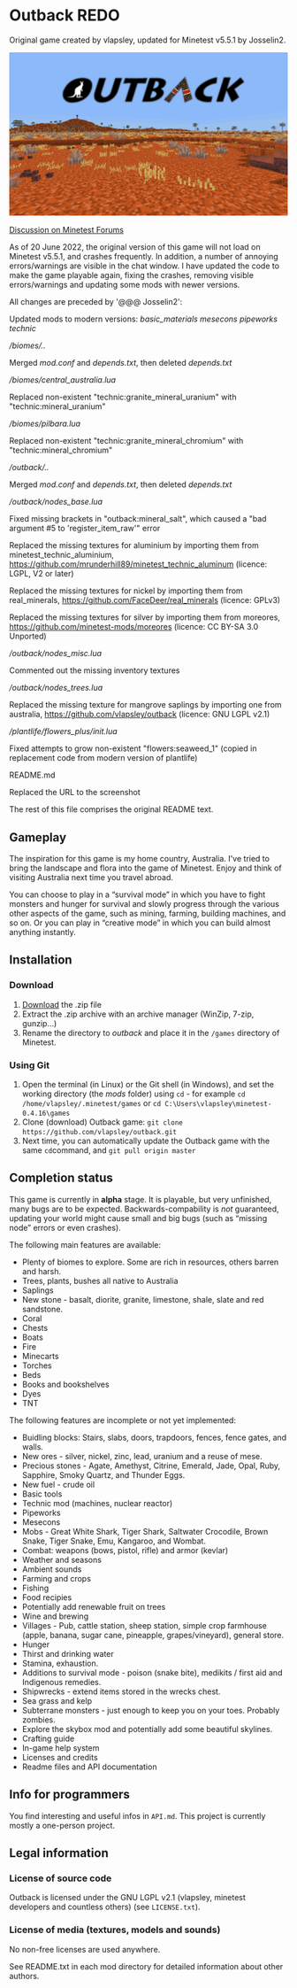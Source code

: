 # Outback REDO

Original game created by vlapsley, updated for Minetest v5.5.1 by Josselin2.

![Screenshot](screenshot.png)

[Discussion on Minetest Forums](https://forum.minetest.net/viewtopic.php?f=9&t=14412)

As of 20 June 2022, the original version of this game will not load on Minetest v5.5.1, and crashes frequently. In addition, a number of annoying errors/warnings are visible in the chat window. I have updated the code to make the game playable again, fixing the crashes, removing visible errors/warnings and updating some mods with newer versions.

All changes are preceded by '@@@ Josselin2':

Updated mods to modern versions: *basic_materials* *mesecons* *pipeworks* *technic*

*/biomes/..*

Merged *mod.conf* and *depends.txt*, then deleted *depends.txt*

*/biomes/central_australia.lua*

Replaced non-existent "technic:granite_mineral_uranium" with "technic:mineral_uranium"

*/biomes/pilbara.lua*

Replaced non-existent "technic:granite_mineral_chromium" with "technic:mineral_chromium"

*/outback/..*

Merged *mod.conf* and *depends.txt*, then deleted *depends.txt*

*/outback/nodes_base.lua*

Fixed missing brackets in "outback:mineral_salt", which caused a "bad argument #5 to 'register_item_raw'" error

Replaced the missing textures for aluminium by importing them from minetest_technic_aluminium, https://github.com/mrunderhill89/minetest_technic_aluminum (licence: LGPL, V2 or later)

Replaced the missing textures for nickel by importing them from real_minerals, https://github.com/FaceDeer/real_minerals (licence: GPLv3)

Replaced the missing textures for silver by importing them from moreores, https://github.com/minetest-mods/moreores (licence: CC BY-SA 3.0 Unported)

*/outback/nodes_misc.lua*

Commented out the missing inventory textures

*/outback/nodes_trees.lua*

Replaced the missing texture for mangrove saplings by importing one from australia, https://github.com/vlapsley/outback (licence: GNU LGPL v2.1)

*/plantlife/flowers_plus/init.lua*

Fixed attempts to grow non-existent "flowers:seaweed_1" (copied in replacement code from modern version of plantlife)

README.md

Replaced the URL to the screenshot

The rest of this file comprises the original README text.

## Gameplay

The inspiration for this game is my home country, Australia. I've tried to bring the landscape and flora into the game of Minetest. Enjoy and think of visiting Australia next time you travel abroad.

You can choose to play in a “survival mode” in which you have to fight monsters and hunger for survival and slowly progress through the various other aspects of the game, such as mining, farming, building machines, and so on. Or you can play in “creative mode” in which you can build almost anything instantly.

## Installation

### Download

1. [Download](https://github.com/vlapsley/outback/archive/master.zip) the .zip file
1. Extract the .zip archive with an archive manager (WinZip, 7-zip, gunzip...)
1. Rename the directory to *outback* and place it in the `/games` directory of Minetest.

### Using Git

1. Open the terminal (in Linux) or the Git shell (in Windows), and set the working directory (the *mods* folder) using `cd` - for example `cd /home/vlapsley/.minetest/games` or `cd C:\Users\vlapsley\minetest-0.4.16\games`
1. Clone (download) Outback game: `git clone https://github.com/vlapsley/outback.git`
1. Next time, you can automatically update the Outback game with the same `cd`command, and `git pull origin master`

## Completion status

This game is currently in **alpha** stage. It is playable, but very unfinished, many bugs are to be expected. Backwards-compability is *not* guaranteed, updating your world might cause small and big bugs (such as “missing node” errors or even crashes).

The following main features are available:

* Plenty of biomes to explore. Some are rich in resources, others barren and harsh.
* Trees, plants, bushes all native to Australia
* Saplings
* New stone - basalt, diorite, granite, limestone, shale, slate and red sandstone.
* Coral
* Chests
* Boats
* Fire
* Minecarts
* Torches
* Beds
* Books and bookshelves
* Dyes
* TNT

The following features are incomplete or not yet implemented:

* Buidling blocks: Stairs, slabs, doors, trapdoors, fences, fence gates, and walls.
* New ores - silver, nickel, zinc, lead, uranium and a reuse of mese.
* Precious stones - Agate, Amethyst, Citrine, Emerald, Jade, Opal, Ruby, Sapphire, Smoky Quartz, and Thunder Eggs.
* New fuel - crude oil
* Basic tools
* Technic mod (machines, nuclear reactor)
* Pipeworks
* Mesecons
* Mobs - Great White Shark, Tiger Shark, Saltwater Crocodile, Brown Snake, Tiger Snake, Emu, Kangaroo, and Wombat.
* Combat: weapons (bows, pistol, rifle) and armor (kevlar)
* Weather and seasons
* Ambient sounds
* Farming and crops
* Fishing
* Food recipies
* Potentially add renewable fruit on trees
* Wine and brewing
* Villages - Pub, cattle station, sheep station, simple crop farmhouse (apple, banana, sugar cane, pineapple, grapes/vineyard), general store.
* Hunger
* Thirst and drinking water
* Stamina, exhaustion.
* Additions to survival mode - poison (snake bite), medikits / first aid and Indigenous remedies.
* Shipwrecks - extend items stored in the wrecks chest.
* Sea grass and kelp
* Subterrane monsters - just enough to keep you on your toes. Probably zombies.
* Explore the skybox mod and potentially add some beautiful skylines.
* Crafting guide
* In-game help system
* Licenses and credits
* Readme files and API documentation

## Info for programmers

You find interesting and useful infos in `API.md`.
This project is currently mostly a one-person project.

## Legal information

### License of source code

Outback is licensed under the GNU LGPL v2.1 (vlapsley, minetest developers and countless others) 
(see `LICENSE.txt`).

### License of media (textures, models and sounds)

No non-free licenses are used anywhere.

See README.txt in each mod directory for detailed information about other authors.
